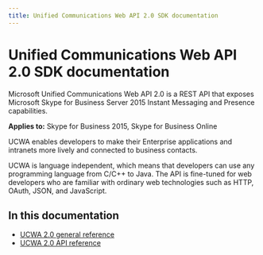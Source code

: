 ```yaml
---
title: Unified Communications Web API 2.0 SDK documentation 
---
```

# Unified Communications Web API 2.0 SDK documentation

Microsoft Unified Communications Web API 2.0 is a REST API that exposes Microsoft Skype for Business Server 2015 Instant Messaging and Presence capabilities. 


 **Applies to:** Skype for Business 2015, Skype for Business Online

UCWA enables developers to make their Enterprise applications and intranets more lively and connected to business contacts.

UCWA is language independent, which means that developers can use any programming language from C/C++ to Java. The API is fine-tuned for web developers who are familiar with ordinary web technologies such as HTTP, OAuth, JSON, and JavaScript.

## In this documentation

- [UCWA 2.0 general reference](UCWA2_0GeneralReference.md)
- [UCWA 2.0 API reference](UCWA2_0APIReference.md)
 
